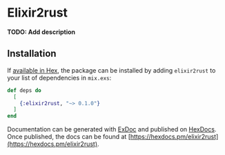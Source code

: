 # Elixir2rust

**TODO: Add description**

## Installation

If [available in Hex](https://hex.pm/docs/publish), the package can be installed
by adding `elixir2rust` to your list of dependencies in `mix.exs`:

```elixir
def deps do
  [
    {:elixir2rust, "~> 0.1.0"}
  ]
end
```

Documentation can be generated with [ExDoc](https://github.com/elixir-lang/ex_doc)
and published on [HexDocs](https://hexdocs.pm). Once published, the docs can
be found at [https://hexdocs.pm/elixir2rust](https://hexdocs.pm/elixir2rust).

